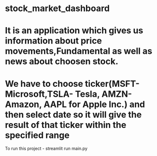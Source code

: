 # stock_market_dashboard
# It is an application which gives us information about price movements,Fundamental as well as news about choosen stock.
# We have to choose ticker(MSFT- Microsoft,TSLA- Tesla, AMZN- Amazon, AAPL for Apple Inc.) and then select date so it will give the result of that ticker within the specified range


To run this project - streamlit run main.py
